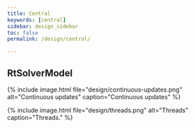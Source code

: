 ```yaml
---
title: Central
keywords: [central]
sidebar: design_sidebar
toc: false
permalink: /design/central/

---
```


## RtSolverModel


{% include image.html file="design/continuous-updates.png" alt="Continuous updates" caption="Continuous updates" %}

{% include image.html file="design/threads.png" alt="Threads" caption="Threads." %}


